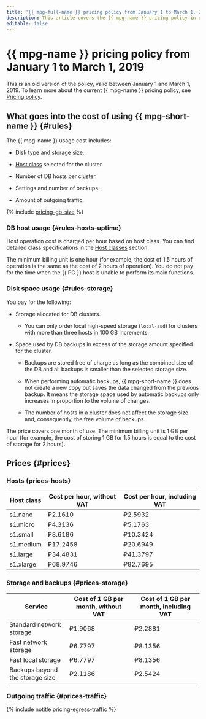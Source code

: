 ```yaml
---
title: '{{ mpg-full-name }} pricing policy from January 1 to March 1, 2019'
description: This article covers the {{ mpg-name }} pricing policy in effect from January 1 to March 1, 2019.
editable: false
---
```


# {{ mpg-name }} pricing policy from January 1 to March 1, 2019

This is an old version of the policy, valid between January 1 and March 1, 2019. To learn more about the current {{ mpg-name }} pricing policy, see [Pricing policy](../pricing.md).

## What goes into the cost of using {{ mpg-short-name }} {#rules}

The {{ mpg-name }} usage cost includes:

* Disk type and storage size.

* [Host class](../concepts/instance-types.md) selected for the cluster.

* Number of DB hosts per cluster.

* Settings and number of backups.

* Amount of outgoing traffic.


{% include [pricing-gb-size](../../_includes/pricing-gb-size.md) %}

### DB host usage {#rules-hosts-uptime}

Host operation cost is charged per hour based on host class. You can find detailed class specifications in the [Host classes](../concepts/instance-types.md) section.

The minimum billing unit is one hour (for example, the cost of 1.5 hours of operation is the same as the cost of 2 hours of operation). You do not pay for the time when the {{ PG }} host is unable to perform its main functions.

### Disk space usage {#rules-storage}

You pay for the following:

* Storage allocated for DB clusters.

    * You can only order local high-speed storage (`local-ssd`) for clusters with more than three hosts in 100 GB increments.


* Space used by DB backups in excess of the storage amount specified for the cluster.

    * Backups are stored free of charge as long as the combined size of the DB and all backups is smaller than the selected storage size.

    * When performing automatic backups, {{ mpg-short-name }} does not create a new copy but saves the data changed from the previous backup. It means the storage space used by automatic backups only increases in proportion to the volume of changes.

    * The number of hosts in a cluster does not affect the storage size and, consequently, the free volume of backups.



The price covers one month of use. The minimum billing unit is 1 GB per hour (for example, the cost of storing 1 GB for 1.5 hours is equal to the cost of storage for 2 hours).

## Prices {#prices}

### Hosts {prices-hosts}

| Host class | Cost per hour, without VAT | Cost per hour, including VAT |
----- | ----- | -----
| s1.nano | ₽2.1610 | ₽2.5932 |
| s1.micro | ₽4.3136 | ₽5.1763 |
| s1.small | ₽8.6186 | ₽10.3424 |
| s1.medium | ₽17.2458 | ₽20.6949 |
| s1.large | ₽34.4831 | ₽41.3797 |
| s1.xlarge | ₽68.9746 | ₽82.7695 |

### Storage and backups {#prices-storage}

| Service | Cost of 1 GB per month, without VAT | Cost of 1 GB per month, including VAT |
----- | ----- | -----
| Standard network storage | ₽1.9068 | ₽2.2881 |
| Fast network storage | ₽6.7797 | ₽8.1356 |
| Fast local storage | ₽6.7797 | ₽8.1356 |
| Backups beyond the storage size | ₽2.1186 | ₽2.5424 |

### Outgoing traffic {#prices-traffic}

{% include notitle [pricing-egress-traffic](../../_includes/pricing/pricing-egress-traffic-01032019.md) %}

